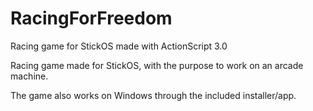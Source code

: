 # RacingForFreedom
Racing game for StickOS made with ActionScript 3.0

Racing game made for StickOS, with the purpose to work on an arcade machine.

The game also works on Windows through the included installer/app.
